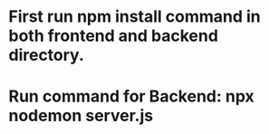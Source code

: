 # First run npm install command in both frontend and backend directory.
# Run command for Backend: npx nodemon server.js
